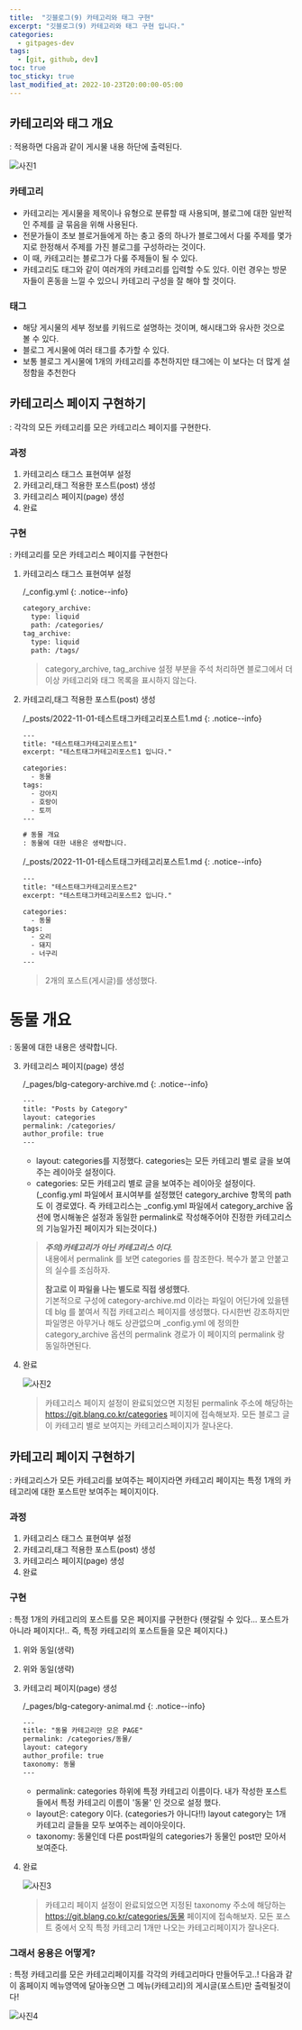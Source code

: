 ```yaml
---
title:  "깃블로그(9) 카테고리와 태그 구현"
excerpt: "깃블로그(9) 카테고리와 태그 구현 입니다."
categories:
  - gitpages-dev
tags:
  - [git, github, dev]
toc: true
toc_sticky: true
last_modified_at: 2022-10-23T20:00:00-05:00
---
```


## 카테고리와 태그 개요
: 적용하면 다음과 같이 게시물 내용 하단에 출력된다.

![사진1](/assets/images/ToyDev/GitPagesDev/category_and_tag.jpg)

### 카테고리
- 카테고리는 게시물을 제목이나 유형으로 분류할 때 사용되며, 블로그에 대한 일반적인 주제를 글 묶음을 위해 사용된다. 
- 전문가들이 초보 블로거들에게 하는 충고 중의 하나가 블로그에서 다룰 주제를 몇가지로 한정해서 주제를 가진 블로그를 구성하라는 것이다. 
- 이 때, 카테고리는 블로그가 다룰 주제들이 될 수 있다.
- 카테고리도 태그와 같이 여러개의 카테고리를 입력할 수도 있다. 이런 경우는 방문자들이 혼동을 느낄 수 있으니 카테고리 구성을 잘 해야 할 것이다.

### 태그
- 해당 게시물의 세부 정보를 키워드로 설명하는 것이며, 해시태그와 유사한 것으로 볼 수 있다. 
- 블로그 게시물에 여러 태그를 추가할 수 있다.
- 보통 블로그 게시물에 1개의 카테고리를 추천하지만 태그에는 이 보다는 더 많게 설정함을 추천한다

## 카테고리스 페이지 구현하기
: 각각의 모든 카테고리를 모은 카테고리스 페이지를 구현한다.

### 과정
1. 카테고리스 태그스 표현여부 설정
2. 카테고리,태그 적용한 포스트(post) 생성
3. 카테고리스 페이지(page) 생성
4. 완료

### 구현
: 카테고리를 모은 카테고리스 페이지를 구현한다

  1. 카테고리스 태그스 표현여부 설정
    
      /_config.yml
      {: .notice--info}

      ```xml
      category_archive:
        type: liquid
        path: /categories/
      tag_archive:
        type: liquid
        path: /tags/

      ```

      > category_archive, tag_archive 설정 부분을 주석 처리하면 블로그에서 더 이상 카테고리와 태그 목록을 표시하지 않는다.

  2. 카테고리,태그 적용한 포스트(post) 생성
      
      /_posts/2022-11-01-테스트태그카테고리포스트1.md
      {: .notice--info}

      ```xml
      ---
      title: "테스트태그카테고리포스트1"
      excerpt: "테스트태그카테고리포스트1 입니다."

      categories: 
        - 동물
      tags:
        - 강아지
        - 호랑이
        - 토끼
      ---

      # 동물 개요
      : 동물에 대한 내용은 생략합니다.
      
      ```

      /_posts/2022-11-01-테스트태그카테고리포스트1.md
      {: .notice--info}

      ```xml
      ---
      title: "테스트태그카테고리포스트2"
      excerpt: "테스트태그카테고리포스트2 입니다."

      categories: 
        - 동물
      tags:
        - 오리
        - 돼지
        - 너구리
      ---

      ```

      > 2개의 포스트(게시글)를 생성했다.

# 동물 개요
: 동물에 대한 내용은 생략합니다.


  3. 카테고리스 페이지(page) 생성

      /_pages/blg-category-archive.md
      {: .notice--info}

      ```xml
      --- 
      title: "Posts by Category" 
      layout: categories 
      permalink: /categories/ 
      author_profile: true 
      ---
 
      ```

      - layout: categories를 지정했다. categories는 모든 카테고리 별로 글을 보여주는 레이아웃 설정이다.
      - categories: 모든 카테고리 별로 글을 보여주는 레이아웃 설정이다. (_config.yml 파일에서 표시여부를 설정했던 category_archive 항목의 path도 이 경로였다. 즉 카테고리스는 _config.yml 파일에서 category_archive 옵션에 명시해놓은 설정과 동일한 permalink로 작성해주어야 진정한 카테고리스의 기능일가진 페이지가 되는것이다.)

      > ***주의)카테고리가 아닌 카테고리스 이다.***  
      > 내용에서 permalink 를 보면 categories 를 참조한다. 복수가 붙고 안붙고의 실수를 조심하자.
      >   
      > **참고로 이 파일을 나는 별도로 직접 생성했다.**  
      > 기본적으로 구성에 category-archive.md 이라는 파일이 어딘가에 있을텐데
      > blg 를 붙여서 직접 카테고리스 페이지를 생성했다. 다시한번 강조하지만 파일명은 아무거나 해도 상관없으며 _config.yml 에 정의한 category_archive 옵션의 permalink 경로가 이 페이지의 permalink 랑 동일하면된다.

   4. 완료

      ![사진2](/assets/images/ToyDev/GitPagesDev/categories_make.jpg)

      > 카테고리스 페이지 설정이 완료되었으면 지정된 permalink 주소에 해당하는 https://git.blang.co.kr/categories 페이지에 접속해보자. 모든 블로그 글이 카테고리 별로 보여지는 카테고리스페이지가 잘나온다.


## 카테고리 페이지 구현하기
: 카테고리스가 모든 카테고리를 보여주는 페이지라면 카테고리 페이지는 특정 1개의 카테고리에 대한 포스트만 보여주는 페이지이다.

### 과정
1. 카테고리스 태그스 표현여부 설정
2. 카테고리,태그 적용한 포스트(post) 생성
3. 카테고리스 페이지(page) 생성
4. 완료

### 구현
: 특정 1개의 카테고리의 포스트를 모은 페이지를 구현한다 (헷갈릴 수 있다... 포스트가 아니라 페이지다!.. 즉, 특정 카테고리의 포스트들을 모은 페이지다.)

  1. 위와 동일(생략)

  2. 위와 동일(생략)

  3. 카테고리 페이지(page) 생성

      /_pages/blg-category-animal.md
      {: .notice--info}

      ```xml
      ---
      title: "동물 카테고리만 모은 PAGE"
      permalink: /categories/동물/
      layout: category
      author_profile: true
      taxonomy: 동물
      ---
 
      ```

      - permalink: categories 하위에 특정 카테고리 이름이다. 내가 작성한 포스트들에서 특정 카테고리 이름이 '동물' 인 것으로 설정 했다.
      - layout은: category 이다. (categories가 아니다!!) layout category는 1개 카테고리 글들을 모두 보여주는 레이아웃이다. 
      - taxonomy: 동물인데 다른 post파일의 categories가 동물인 post만 모아서 보여준다.

  4. 완료

      ![사진3](/assets/images/ToyDev/GitPagesDev/category_make.jpg)

      > 카테고리 페이지 설정이 완료되었으면 지정된 taxonomy 주소에 해당하는 https://git.blang.co.kr/categories/동물 페이지에 접속해보자. 모든 포스트 중에서 오직 특정 카테고리 1개만 나오는 카테고리페이지가 잘나온다.


### 그래서 응용은 어떻게?
: 특정 카테고리를 모은 카테고리페이지를 각각의 카테고리마다 만들어두고..! 다음과 같이 홈페이지 메뉴영역에 달아놓으면 그 메뉴(카테고리)의 게시글(포스트)만 출력될것이다!

![사진4](/assets/images/ToyDev/GitPagesDev/category_make2.jpg)
